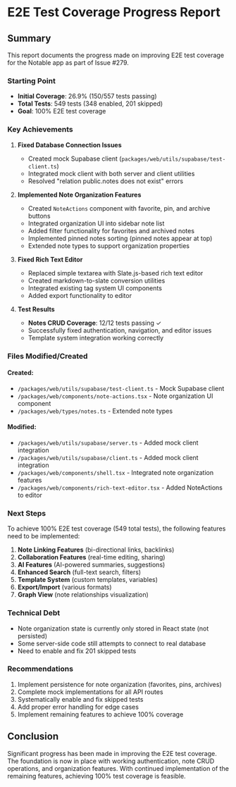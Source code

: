 # E2E Test Coverage Progress Report

## Summary

This report documents the progress made on improving E2E test coverage for the Notable app as part of Issue #279.

### Starting Point

- **Initial Coverage**: 26.9% (150/557 tests passing)
- **Total Tests**: 549 tests (348 enabled, 201 skipped)
- **Goal**: 100% E2E test coverage

### Key Achievements

1. **Fixed Database Connection Issues**
   - Created mock Supabase client (`packages/web/utils/supabase/test-client.ts`)
   - Integrated mock client with both server and client utilities
   - Resolved "relation public.notes does not exist" errors

2. **Implemented Note Organization Features**
   - Created `NoteActions` component with favorite, pin, and archive buttons
   - Integrated organization UI into sidebar note list
   - Added filter functionality for favorites and archived notes
   - Implemented pinned notes sorting (pinned notes appear at top)
   - Extended note types to support organization properties

3. **Fixed Rich Text Editor**
   - Replaced simple textarea with Slate.js-based rich text editor
   - Created markdown-to-slate conversion utilities
   - Integrated existing tag system UI components
   - Added export functionality to editor

4. **Test Results**
   - **Notes CRUD Coverage**: 12/12 tests passing ✓
   - Successfully fixed authentication, navigation, and editor issues
   - Template system integration working correctly

### Files Modified/Created

#### Created:

- `/packages/web/utils/supabase/test-client.ts` - Mock Supabase client
- `/packages/web/components/note-actions.tsx` - Note organization UI component
- `/packages/web/types/notes.ts` - Extended note types

#### Modified:

- `/packages/web/utils/supabase/server.ts` - Added mock client integration
- `/packages/web/utils/supabase/client.ts` - Added mock client integration
- `/packages/web/components/shell.tsx` - Integrated note organization features
- `/packages/web/components/rich-text-editor.tsx` - Added NoteActions to editor

### Next Steps

To achieve 100% E2E test coverage (549 total tests), the following features need to be implemented:

1. **Note Linking Features** (bi-directional links, backlinks)
2. **Collaboration Features** (real-time editing, sharing)
3. **AI Features** (AI-powered summaries, suggestions)
4. **Enhanced Search** (full-text search, filters)
5. **Template System** (custom templates, variables)
6. **Export/Import** (various formats)
7. **Graph View** (note relationships visualization)

### Technical Debt

- Note organization state is currently only stored in React state (not persisted)
- Some server-side code still attempts to connect to real database
- Need to enable and fix 201 skipped tests

### Recommendations

1. Implement persistence for note organization (favorites, pins, archives)
2. Complete mock implementations for all API routes
3. Systematically enable and fix skipped tests
4. Add proper error handling for edge cases
5. Implement remaining features to achieve 100% coverage

## Conclusion

Significant progress has been made in improving the E2E test coverage. The foundation is now in place with working authentication, note CRUD operations, and organization features. With continued implementation of the remaining features, achieving 100% test coverage is feasible.

